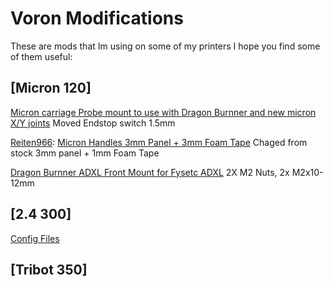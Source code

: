 # Voron Modifications

These are mods that Im using on some of my printers 
I hope you find some of them useful:

## [Micron 120]
[Micron carriage Probe mount to use with Dragon Burnner and new micron X/Y joints](https://github.com/Fusionlit/VoronMods/blob/main/Micron120/X_Carraige_Probe_Dock_Dragon_burnner_fix1.5.step) Moved Endstop switch 1.5mm 

[main]: (https://github.com/PrintersForAnts/Micron/tree/main/Mods/Reiten966/Micron_Handles)
[Reiten966](main): [Micron Handles 3mm Panel + 3mm Foam Tape](https://github.com/Fusionlit/VoronMods/blob/main/Micron120/Reiten966_Micron_handle_3mmPanel%2B3mmTape.step)
Chaged from stock 3mm panel + 1mm Foam Tape

[Dragon Burnner ADXL Front Mount for Fysetc ADXL](https://github.com/Fusionlit/VoronMods/blob/main/Micron120/DragonBurnner%20ADXL_Mount_Front_fysetc_adxl.step) 2X M2 Nuts, 2x M2x10-12mm 
## [2.4 300]
[Config Files](https://github.com/Fusionlit/VoronMods/tree/main/2.4/Config)




## [Tribot 350]
